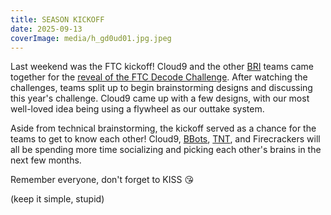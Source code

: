 ```yaml
---
title: SEASON KICKOFF
date: 2025-09-13
coverImage: media/h_gd0ud01.jpg.jpeg
---
```


Last weekend was the FTC kickoff! Cloud9 and the other [BRI](https://www.brooklinerobotics.org/) teams came together for the [reveal of the FTC Decode Challenge](https://www.youtube.com/watch?v=tRlcAwgMx5Q). After watching the challenges, teams split up to begin brainstorming designs and discussing this year's challenge. Cloud9 came up with a few designs, with our most well-loved idea being using a flywheel as our outtake system.

Aside from technical brainstorming, the kickoff served as a chance for the teams to get to know each other! Cloud9, [BBots](https://brooklinebots.org/), [TNT](https://brooklinetnt.carrd.co/), and Firecrackers will all be spending more time socializing and picking each other's brains in the next few months.


Remember everyone, don't forget to KISS 😘

(keep it simple, stupid)
